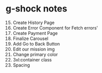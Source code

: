 # g-shock notes

15. Create History Page
18. Create Error Component for Fetch errors'
20. Create Payment Page
21. Finalize Carousel
22. Add Go to Back Button
23. Edit our mission img
24. Change primary color
25. 3xl:container class
26. Spacing